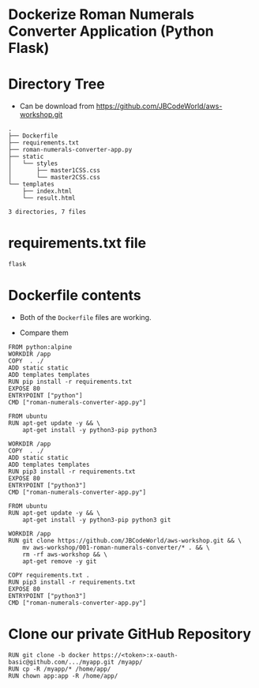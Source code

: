 # Dockerize Roman Numerals Converter Application (Python Flask)


# Directory Tree

- Can be download from https://github.com/JBCodeWorld/aws-workshop.git

```text
.
├── Dockerfile
├── requirements.txt
├── roman-numerals-converter-app.py
├── static
│   └── styles
│       ├── master1CSS.css
│       └── master2CSS.css
└── templates
    ├── index.html
    └── result.html

3 directories, 7 files
```

# requirements.txt file
```text
flask
```



# Dockerfile contents

- Both of the `Dockerfile` files are working.

- Compare them

```text
FROM python:alpine
WORKDIR /app
COPY  . ./
ADD static static
ADD templates templates
RUN pip install -r requirements.txt
EXPOSE 80
ENTRYPOINT ["python"]
CMD ["roman-numerals-converter-app.py"]
```


```text
FROM ubuntu
RUN apt-get update -y && \
    apt-get install -y python3-pip python3

WORKDIR /app
COPY  . ./
ADD static static
ADD templates templates
RUN pip3 install -r requirements.txt
EXPOSE 80
ENTRYPOINT ["python3"]
CMD ["roman-numerals-converter-app.py"]
```

```text
FROM ubuntu
RUN apt-get update -y && \
    apt-get install -y python3-pip python3 git

WORKDIR /app
RUN git clone https://github.com/JBCodeWorld/aws-workshop.git && \
    mv aws-workshop/001-roman-numerals-converter/* . && \
    rm -rf aws-workshop && \
    apt-get remove -y git
    
COPY requirements.txt .
RUN pip3 install -r requirements.txt
EXPOSE 80
ENTRYPOINT ["python3"]
CMD ["roman-numerals-converter-app.py"]
```


# Clone our private GitHub Repository

```text
RUN git clone -b docker https://<token>:x-oauth-basic@github.com/.../myapp.git /myapp/
RUN cp -R /myapp/* /home/app/
RUN chown app:app -R /home/app/
```



